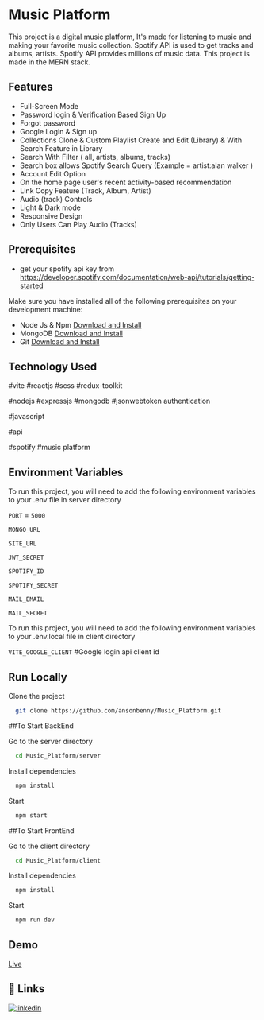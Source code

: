 # Music Platform

This project is a digital music platform, It's made for listening to music and making your favorite music collection. Spotify API is used to get tracks and albums, artists. Spotify API provides millions of music data. This project is made in the MERN stack.

## Features

- Full-Screen Mode
- Password login & Verification Based Sign Up
- Forgot password
- Google Login & Sign up
- Collections Clone & Custom Playlist Create and Edit (Library) & With Search Feature in Library
- Search With Filter ( all, artists, albums, tracks)
- Search box allows Spotify Search Query (Example = artist:alan walker )
- Account Edit Option
- On the home page user's recent activity-based recommendation
- Link Copy Feature (Track, Album, Artist)
- Audio (track) Controls
- Light & Dark mode
- Responsive Design
- Only Users Can Play Audio (Tracks)

## Prerequisites

- get your spotify api key from https://developer.spotify.com/documentation/web-api/tutorials/getting-started

Make sure you have installed all of the following prerequisites on your development machine:

- Node Js & Npm [Download and Install](https://nodejs.org/en)
- MongoDB [Download and Install](https://www.mongodb.com/docs/manual/installation/)
- Git [Download and Install](https://git-scm.com/downloads)

## Technology Used

#vite #reactjs #scss #redux-toolkit

#nodejs #expressjs #mongodb #jsonwebtoken authentication

#javascript

#api

#spotify #music platform

## Environment Variables

To run this project, you will need to add the following environment variables to your .env file in server directory

`PORT` = `5000`

`MONGO_URL`

`SITE_URL`

`JWT_SECRET`

`SPOTIFY_ID`

`SPOTIFY_SECRET`

`MAIL_EMAIL`

`MAIL_SECRET`

To run this project, you will need to add the following environment variables to your .env.local file in client directory

`VITE_GOOGLE_CLIENT` #Google login api client id

## Run Locally

Clone the project

```bash
  git clone https://github.com/ansonbenny/Music_Platform.git
```

##To Start BackEnd

Go to the server directory

```bash
  cd Music_Platform/server
```

Install dependencies

```bash
  npm install
```

Start

```bash
  npm start
```

##To Start FrontEnd

Go to the client directory

```bash
  cd Music_Platform/client
```

Install dependencies

```bash
  npm install
```

Start

```bash
  npm run dev
```

## Demo

[Live]()

## 🔗 Links

[![linkedin](https://img.shields.io/badge/linkedin-0A66C2?style=for-the-badge&logo=linkedin&logoColor=white)](https://www.linkedin.com/in/anson-benny-502961238/)

